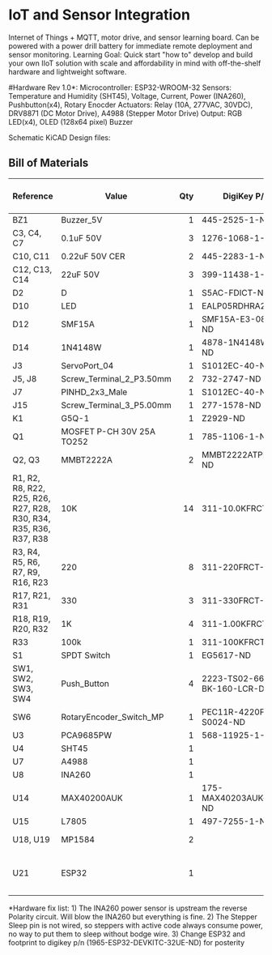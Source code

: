 # IoT and Sensor Integration

Internet of Things + MQTT, motor drive, and sensor learning board. Can be powered with a power drill battery for immediate remote deployment and sensor monitoring.
Learning Goal: Quick start "how to" develop and build your own IIoT solution with scale and affordability in mind with off-the-shelf hardware and lightweight software.

#Hardware Rev 1.0*: 
    Microcontroller: ESP32-WROOM-32
    Sensors: 
        Temperature and Humidity (SHT45), 
        Voltage, Current, Power (INA260),
        Pushbutton(x4),
        Rotary Enocder
    Actuators:
        Relay (10A, 277VAC, 30VDC),
        DRV8871 (DC Motor Drive),
        A4988 (Stepper Motor Drive)
    Output: 
        RGB LED(x4),
        OLED (128x64 pixel)
        Buzzer

Schematic 
KiCAD Design files:


## Bill of Materials

| Reference                                                                 | Value                   | Qty | DigiKey P/N                     | Adafruit P/N | AliExpress / Amazon Link                                                                 |
|---------------------------------------------------------------------------|-------------------------|----:|---------------------------------|--------------|------------------------------------------------------------------------------------------|
| BZ1                                                                       | Buzzer_5V               |   1 | 445-2525-1-ND                   |              |                                                                                          |
| C3, C4, C7                                                                | 0.1uF 50V               |   3 | 1276-1068-1-ND                  |              |                                                                                          |
| C10, C11                                                                  | 0.22uF 50V CER          |   2 | 445-2283-1-ND                   |              |                                                                                          |
| C12, C13, C14                                                             | 22uF 50V                |   3 | 399-11438-1-ND                  |              |                                                                                          |
| D2                                                                        | D                       |   1 | S5AC-FDICT-ND                   |              |                                                                                          |
| D10                                                                       | LED                     |   1 | EALP05RDHRA2-ND                 |              |                                                                                          |
| D12                                                                       | SMF15A                  |   1 | SMF15A-E3-08CT-ND               |              |                                                                                          |
| D14                                                                       | 1N4148W                 |   1 | 4878-1N4148WCT-ND               |              |                                                                                          |
| J3                                                                        | ServoPort_04            |   1 | S1012EC-40-ND                   |              |                                                                                          |
| J5, J8                                                                    | Screw_Terminal_2_P3.50mm|   2 | 732-2747-ND                     |              |                                                                                          |
| J7                                                                        | PINHD_2x3_Male          |   1 | S1012EC-40-ND                   |              |                                                                                          |
| J15                                                                       | Screw_Terminal_3_P5.00mm|   1 | 277-1578-ND                     |              |                                                                                          |
| K1                                                                        | G5Q-1                   |   1 | Z2929-ND                        |              |                                                                                          |
| Q1                                                                        | MOSFET P-CH 30V 25A TO252|  1 | 785-1106-1-ND                   |              |                                                                                          |
| Q2, Q3                                                                    | MMBT2222A               |   2 | MMBT2222ATPMSCT-ND              |              |                                                                                          |
| R1, R2, R8, R22, R25, R26, R27, R28, R30, R34, R35, R36, R37, R38         | 10K                     |  14 | 311-10.0KFRCT-ND                |              |                                                                                          |
| R3, R4, R5, R6, R7, R9, R16, R23                                          | 220                     |   8 | 311-220FRCT-ND                  |              |                                                                                          |
| R17, R21, R31                                                             | 330                     |   3 | 311-330FRCT-ND                  |              |                                                                                          |
| R18, R19, R20, R32                                                        | 1K                      |   4 | 311-1.00KFRCT-ND                |              |                                                                                          |
| R33                                                                       | 100k                    |   1 | 311-100KFRCT-ND                 |              |                                                                                          |
| S1                                                                        | SPDT Switch             |   1 | EG5617-ND                       |              |                                                                                          |
| SW1, SW2, SW3, SW4                                                        | Push_Button             |   4 | 2223-TS02-66-60-BK-160-LCR-D-ND |              |                                                                                          |
| SW6                                                                       | RotaryEncoder_Switch_MP |   1 | PEC11R-4220F-S0024-ND           |              |                                                                                          |
| U3                                                                        | PCA9685PW               |   1 | 568-11925-1-ND                  |              |                                                                                          |
| U4                                                                        | SHT45                   |   1 |                                 | 6174         |                                                                                          |
| U7                                                                        | A4988                   |   1 |                                 | 6109         |                                                                                          |
| U8                                                                        | INA260                  |   1 |                                 | 4226         |                                                                                          |
| U14                                                                       | MAX40200AUK             |   1 | 175-MAX40203AUK+TCT-ND          |              |                                                                                          |
| U15                                                                       | L7805                   |   1 | 497-7255-1-ND                   |              |                                                                                          |
| U18, U19                                                                  | MP1584                  |   2 |                                 |              | [AliExpress Link](https://www.aliexpress.us/item/3256806890547813.html)                  |
| U21                                                                       | ESP32                   |   1 |                                 |              | [Amazon Link](https://www.amazon.com/gp/product/B0D8Q8XFRK/) _(beware pinout)_            |

*Hardware fix list:
    1) The INA260 power sensor is upstream the reverse Polarity circuit. Will blow the INA260 but everything is fine.
    2) The Stepper Sleep pin is not wired, so steppers with active code always consume power, no way to put them to sleep without bodge wire. 
    3) Change ESP32 and footprint to digikey p/n (1965-ESP32-DEVKITC-32UE-ND) for posterity